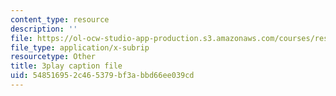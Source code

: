 ```yaml
---
content_type: resource
description: ''
file: https://ol-ocw-studio-app-production.s3.amazonaws.com/courses/res-6-012-introduction-to-probability-spring-2018/548516952c465379bf3abbd66ee039cd_PJExYLw0qtc.vtt
file_type: application/x-subrip
resourcetype: Other
title: 3play caption file
uid: 54851695-2c46-5379-bf3a-bbd66ee039cd
---
```

